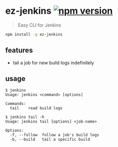 # ez-jenkins [![npm version](https://badge.fury.io/js/ez-jenkins.svg)](https://www.npmjs.com/package/ez-jenkins)

> Easy CLI for Jenkins

```sh
npm install -g ez-jenkins
```

## features

- tail a job for new build logs indefinitely

## usage

```
$ jenkins
Usage: jenkins <command> [options]

Commands:
  tail    read build logs
```

```
$ jenkins tail -h
Usage: jenkins tail [options] <job-name>

Options:
  -f, --follow  follow a job's build logs
  -b, --build   tail a specific build
```

